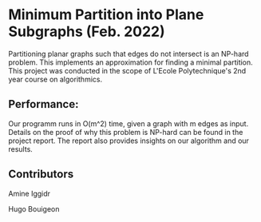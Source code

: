 # Minimum Partition into Plane Subgraphs (Feb. 2022)
Partitioning planar graphs such that edges do not intersect is an NP-hard problem. This implements an approximation for finding a minimal partition. This project was conducted in the scope of L'Ecole Polytechnique's 2nd year course on algorithmics.

## Performance:
Our programm runs in O(m^2) time, given a graph with m edges as input. Details on the proof of why this problem is NP-hard can be found in the project report. The report also provides insights on our algorithm and our results.

## Contributors
Amine Iggidr

Hugo Bouigeon